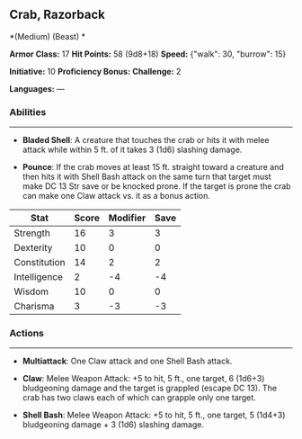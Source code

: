 ## Crab, Razorback
*(Medium) (Beast) *

**Armor Class:** 17
**Hit Points:** 58 (9d8+18)
**Speed:** {"walk": 30, "burrow": 15}

**Initiative:** 10
**Proficiency Bonus:**
**Challenge:** 2

**Languages:** —

### Abilities
 --- 
- **Bladed Shell**: A creature that touches the crab or hits it with melee attack while within 5 ft. of it takes 3 (1d6) slashing damage.

- **Pounce**: If the crab moves at least 15 ft. straight toward a creature and then hits it with Shell Bash attack on the same turn that target must make DC 13 Str save or be knocked prone. If the target is prone the crab can make one Claw attack vs. it as a bonus action.



| Stat | Score | Modifier | Save |
| ---- | ---- | ---- | ---- |
| Strength | 16 | 3 | 3 |
| Dexterity | 10 | 0 | 0 |
| Constitution | 14 | 2 | 2 |
| Intelligence | 2 | -4 | -4 |
| Wisdom | 10 | 0 | 0 |
| Charisma | 3 | -3 | -3 |

### Actions
 --- 
- **Multiattack**: One Claw attack and one Shell Bash attack.

- **Claw**: Melee Weapon Attack: +5 to hit, 5 ft., one target, 6 (1d6+3) bludgeoning damage and the target is grappled (escape DC 13). The crab has two claws each of which can grapple only one target.

- **Shell Bash**: Melee Weapon Attack: +5 to hit, 5 ft., one target, 5 (1d4+3) bludgeoning damage + 3 (1d6) slashing damage.

